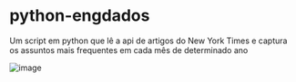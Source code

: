 # python-engdados
Um script em python que lê a api de artigos do New York Times e captura os assuntos mais frequentes em cada mês de determinado ano

![image](https://github.com/PedroCozzati/python-engdados/assets/80106385/a08cb0da-f015-4e14-a84e-f060c223afd5)


